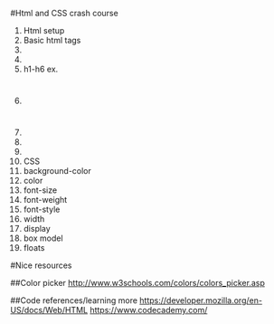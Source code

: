 #Html and CSS crash course

1. Html setup
2. Basic html tags
  1. <head></head>
  2. <body></body>
  3. h1-h6 ex. <h1></h1>
  4. <p></p>
  5. <a></a>
  6. <img/>
  7. <div></div>
3. CSS
  1. background-color
  2. color
  3. font-size
  4. font-weight
  5. font-style
  6. width
  7. display
  8. box model
  9. floats

#Nice resources

##Color picker
   http://www.w3schools.com/colors/colors_picker.asp

##Code references/learning more
  https://developer.mozilla.org/en-US/docs/Web/HTML
  https://www.codecademy.com/
